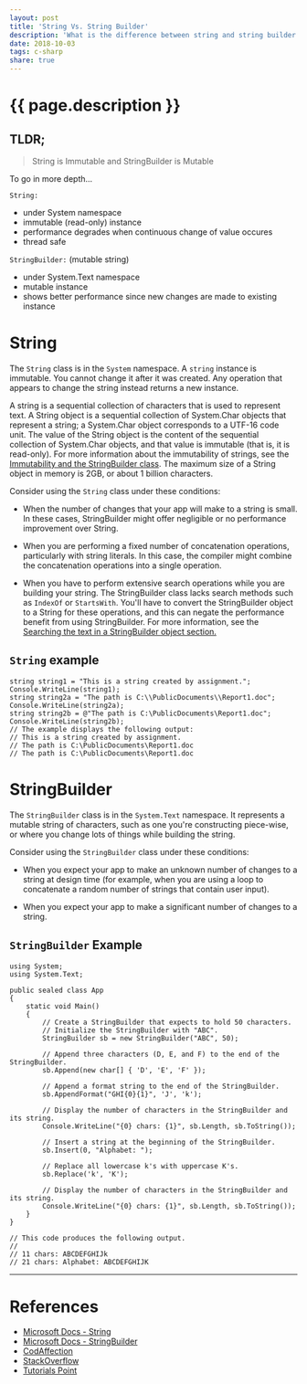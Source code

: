 ```yaml
---
layout: post
title: 'String Vs. String Builder'
description: 'What is the difference between string and string builder in C#'
date: 2018-10-03
tags: c-sharp
share: true
---
```


# {{ page.description }}

## TLDR;

> String is Immutable and StringBuilder is Mutable

To go in more depth...

`String:`

-    under System namespace
-    immutable (read-only) instance
-    performance degrades when continuous change of value occures
-    thread safe

`StringBuilder:` (mutable string)

-    under System.Text namespace
-    mutable instance
-    shows better performance since new changes are made to existing instance

# String

The `String` class is in the `System` namespace. A `string` instance is immutable. You cannot change it after it was created. Any operation that appears to change the string instead returns a new instance.

A string is a sequential collection of characters that is used to represent text. A String object is a sequential collection of System.Char objects that represent a string; a System.Char object corresponds to a UTF-16 code unit. The value of the String object is the content of the sequential collection of System.Char objects, and that value is immutable (that is, it is read-only). For more information about the immutability of strings, see the [Immutability and the StringBuilder class](https://docs.microsoft.com/en-us/dotnet/api/system.string?view=netcore-2.1#Immutability). The maximum size of a String object in memory is 2GB, or about 1 billion characters.

Consider using the `String` class under these conditions:

-    When the number of changes that your app will make to a string is small. In these cases, StringBuilder might offer negligible or no performance improvement over String.

-    When you are performing a fixed number of concatenation operations, particularly with string literals. In this case, the compiler might combine the concatenation operations into a single operation.

-    When you have to perform extensive search operations while you are building your string. The StringBuilder class lacks search methods such as `IndexOf` or `StartsWith`. You'll have to convert the StringBuilder object to a String for these operations, and this can negate the performance benefit from using StringBuilder. For more information, see the [Searching the text in a StringBuilder object section.](https://docs.microsoft.com/en-us/dotnet/api/system.text.stringbuilder?view=netcore-2.1#Searching)

## `String` example

```
string string1 = "This is a string created by assignment.";
Console.WriteLine(string1);
string string2a = "The path is C:\\PublicDocuments\\Report1.doc";
Console.WriteLine(string2a);
string string2b = @"The path is C:\PublicDocuments\Report1.doc";
Console.WriteLine(string2b);
// The example displays the following output:
// This is a string created by assignment.
// The path is C:\PublicDocuments\Report1.doc
// The path is C:\PublicDocuments\Report1.doc
```

# StringBuilder

The `StringBuilder` class is in the `System.Text` namespace. It represents a mutable string of characters, such as one you're constructing piece-wise, or where you change lots of things while building the string.

Consider using the `StringBuilder` class under these conditions:

-    When you expect your app to make an unknown number of changes to a string at design time (for example, when you are using a loop to concatenate a random number of strings that contain user input).

-    When you expect your app to make a significant number of changes to a string.

## `StringBuilder` Example

```
using System;
using System.Text;

public sealed class App
{
    static void Main()
    {
        // Create a StringBuilder that expects to hold 50 characters.
        // Initialize the StringBuilder with "ABC".
        StringBuilder sb = new StringBuilder("ABC", 50);

        // Append three characters (D, E, and F) to the end of the StringBuilder.
        sb.Append(new char[] { 'D', 'E', 'F' });

        // Append a format string to the end of the StringBuilder.
        sb.AppendFormat("GHI{0}{1}", 'J', 'k');

        // Display the number of characters in the StringBuilder and its string.
        Console.WriteLine("{0} chars: {1}", sb.Length, sb.ToString());

        // Insert a string at the beginning of the StringBuilder.
        sb.Insert(0, "Alphabet: ");

        // Replace all lowercase k's with uppercase K's.
        sb.Replace('k', 'K');

        // Display the number of characters in the StringBuilder and its string.
        Console.WriteLine("{0} chars: {1}", sb.Length, sb.ToString());
    }
}

// This code produces the following output.
//
// 11 chars: ABCDEFGHIJk
// 21 chars: Alphabet: ABCDEFGHIJK
```

---

# References

-    [Microsoft Docs - String](https://docs.microsoft.com/en-us/dotnet/api/system.string?view=netcore-2.1#remarks)
-    [Microsoft Docs - StringBuilder](https://docs.microsoft.com/en-us/dotnet/api/system.text.stringbuilder?view=netframework-4.7.2)
-    [CodAffection](http://www.codaffection.com/csharp-article/difference-string-and-stringbuilder-in-csharp/)
-    [StackOverflow](https://stackoverflow.com/questions/73883/string-vs-stringbuilder)
-    [Tutorials Point](https://www.tutorialspoint.com/csharp/csharp_delegates.htm)
